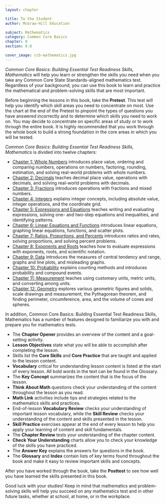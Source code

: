 ```yaml
---
layout: chapter

title: To the Student
author: McGraw-Hill Education

subject: Mathematics
category: Common Core Basics
chapter: 0
section: 0.0

cover_image: ccb-mathematics.jpg
---
```

*Common Core Basics: Building Essential Test Readiness Skills, Mathematics* will help you learn or strengthen the skills you need when you take any Common Core State Standards-aligned mathematics test. Regardless of your background, you can use this book to learn and practice the mathematical and problem-solving skills that are most important.

Before beginning the lessons in this book, take the **Pretest**. This test will help you identify which skill areas you need to concentrate on most. Use the chart at the end of the Pretest to pinpoint the types of questions you have answered incorrectly and to determine which skills you need to work on. You may decide to concentrate on specific areas of study or to work through the entire book. It is highly recommended that you work through the whole book to build a strong foundation in the core areas in which you will be tested.

*Common Core Basics: Building Essential Test Readiness Skills, Mathematics* is divided into twelve chapters:

 * [Chapter 1: Whole Numbers](chapter-1) introduces place value, ordering and comparing numbers, operations on numbers, factoring, rounding, estimation, and solving real-world problems with whole numbers.
 * [Chapter 2: Decimals](chapter-2) teaches decimal place value, operations with decimals, and solving real-world problems with decimals.
 * [Chapter 3: Fractions](chapter-3) introduces operations with fractions and mixed numbers.
 * [Chapter 4: Integers](chapter-4) explains integer concepts, including absolute value, integer operations, and the coordinate grid.
 * [Chapter 5: Expressions and Equations](chapter-5) teaches writing and evaluating expressions, solving one- and two-step equations and inequalities, and identifying patterns.
 * [Chapter 6: Linear Equations and Functions](chapter-6) introduces linear equations, graphing linear equations, functions, and scatter plots.
 * [Chapter 7: Ratios, Proportions, and Percents](chapter-7) introduces ratios and rates, solving proportions, and solving percent problems.
 * [Chapter 8: Exponents and Roots](chapter-8) teaches how to evaluate expressions with exponents, roots, and scientific notation.
 * [Chapter 9: Data](chapter-9) introduces the measures of central tendency and range, graphs and line plots, and misleading graphs.
 * [Chapter 10: Probability](chapter-10) explains counting methods and introduces probability and compound events.
 * [Chapter 11: Measurement](chapter-11) teaches using customary units, metric units, and converting among units.
 * [Chapter 12: Geometry](chapter-12) explores various geometric figures and solids, scale drawings and measurement, the Pythagorean theorem, and finding perimeter, circumference, area, and the volume of cones and spheres.

In addition, Common Core Basics: Building Essential Test Readiness Skills, Mathematics has a number of features designed to familiarize you with and prepare you for mathematics tests.

 * The **Chapter Opener** provides an overview of the content and a goal-setting activity.
 * **Lesson Objectives** state what you will be able to accomplish after completing the lesson.
 * Skills list the **Core Skills** and **Core Practice** that are taught and applied to the lesson content.
 * **Vocabulary** critical for understanding lesson content is listed at the start of every lesson. All bold words in the text can be found in the Glossary.
 * The **Key Concept** summarizes the content that is the focus of the lesson.
 * **Think About Math** questions check your understanding of the content throughout the lesson as you read.
 * **Math Link** activities include tips and strategies related to the mathematics skills and practices.
 * End-of-lesson **Vocabulary Review** checks your understanding of important lesson vocabulary, while the **Skill Review** checks your understanding of the content and skills presented in the lesson.
 * **Skill Practice** exercises appear at the end of every lesson to help you apply your learning of content and skill fundamentals.
 * The **Chapter Review** tests your understanding of the chapter content.
 * **Check Your Understanding** charts allow you to check your knowledge of the skills you have practiced.
 * The **Answer Key** explains the answers for questions in the book.
 * The **Glossary** and **Index** contain lists of key terms found throughout the book and make it easy to review important skills and concepts.

After you have worked through the book, take the **Posttest** to see how well you have learned the skills presented in this book.

Good luck with your studies! Keep in mind that mathematics and problem-solving skills will help you succeed on any mathematics test and in other future tasks, whether at school, at home, or in the workplace.